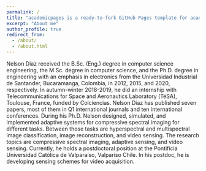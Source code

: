 ```yaml
---
permalink: /
title: "academicpages is a ready-to-fork GitHub Pages template for academic personal websites"
excerpt: "About me"
author_profile: true
redirect_from: 
  - /about/
  - /about.html
---
```


Nelson Diaz received the B.Sc. (Eng.) degree in computer science engineering, the M.Sc. degree in computer science, and the Ph.D. degree in engineering with an emphasis in electronics from the Universidad Industrial de Santander, Bucaramanga, Colombia, in 2012, 2015, and 2020, respectively.  In autumn-winter 2018-2019, he did an internship with Telecommunications for Space and Aeronautics Laboratory (TéSA), Toulouse, France, funded by Colciencias. Nelson Diaz has published seven papers, most of them in Q1 international journals and ten international conferences.  During his Ph.D. Nelson designed, simulated, and implemented adaptive systems for compressive spectral imaging for different tasks.  Between those tasks are hyperspectral and multispectral image classification, image reconstruction, and video sensing.  The research topics are compressive spectral imaging, adaptive sensing, and video sensing.  Currently, he holds a postdoctoral position at the Pontificia Universidad Católica de Valparaíso, Valparíso Chile.  In his postdoc, he is developing sensing schemes for video acquisition.
